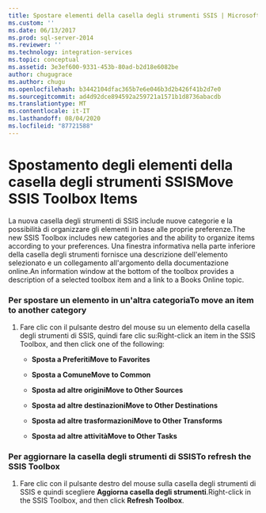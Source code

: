 ```yaml
---
title: Spostare elementi della casella degli strumenti SSIS | Microsoft Docs
ms.custom: ''
ms.date: 06/13/2017
ms.prod: sql-server-2014
ms.reviewer: ''
ms.technology: integration-services
ms.topic: conceptual
ms.assetid: 3e3ef600-9331-453b-80ad-b2d18e6082be
author: chugugrace
ms.author: chugu
ms.openlocfilehash: b3442104dfac365b7e6e046b3d2b426f41b2d7e0
ms.sourcegitcommit: ad4d92dce894592a259721a1571b1d8736abacdb
ms.translationtype: MT
ms.contentlocale: it-IT
ms.lasthandoff: 08/04/2020
ms.locfileid: "87721588"
---
```

# <a name="move-ssis-toolbox-items"></a><span data-ttu-id="0c3a7-102">Spostamento degli elementi della casella degli strumenti SSIS</span><span class="sxs-lookup"><span data-stu-id="0c3a7-102">Move SSIS Toolbox Items</span></span>
  <span data-ttu-id="0c3a7-103">La nuova casella degli strumenti di SSIS include nuove categorie e la possibilità di organizzare gli elementi in base alle proprie preferenze.</span><span class="sxs-lookup"><span data-stu-id="0c3a7-103">The new SSIS Toolbox includes new categories and the ability to organize items according to your preferences.</span></span> <span data-ttu-id="0c3a7-104">Una finestra informativa nella parte inferiore della casella degli strumenti fornisce una descrizione dell'elemento selezionato e un collegamento all'argomento della documentazione online.</span><span class="sxs-lookup"><span data-stu-id="0c3a7-104">An information window at the bottom of the toolbox provides a description of a selected toolbox item and a link to a Books Online topic.</span></span>  
  
### <a name="to-move-an-item-to-another-category"></a><span data-ttu-id="0c3a7-105">Per spostare un elemento in un'altra categoria</span><span class="sxs-lookup"><span data-stu-id="0c3a7-105">To move an item to another category</span></span>  
  
1.  <span data-ttu-id="0c3a7-106">Fare clic con il pulsante destro del mouse su un elemento della casella degli strumenti di SSIS, quindi fare clic su:</span><span class="sxs-lookup"><span data-stu-id="0c3a7-106">Right-click an item in the SSIS Toolbox, and then click one of the following:</span></span>  
  
    -   <span data-ttu-id="0c3a7-107">**Sposta a Preferiti**</span><span class="sxs-lookup"><span data-stu-id="0c3a7-107">**Move to Favorites**</span></span>  
  
    -   <span data-ttu-id="0c3a7-108">**Sposta a Comune**</span><span class="sxs-lookup"><span data-stu-id="0c3a7-108">**Move to Common**</span></span>  
  
    -   <span data-ttu-id="0c3a7-109">**Sposta ad altre origini**</span><span class="sxs-lookup"><span data-stu-id="0c3a7-109">**Move to Other Sources**</span></span>  
  
    -   <span data-ttu-id="0c3a7-110">**Sposta ad altre destinazioni**</span><span class="sxs-lookup"><span data-stu-id="0c3a7-110">**Move to Other Destinations**</span></span>  
  
    -   <span data-ttu-id="0c3a7-111">**Sposta ad altre trasformazioni**</span><span class="sxs-lookup"><span data-stu-id="0c3a7-111">**Move to Other Transforms**</span></span>  
  
    -   <span data-ttu-id="0c3a7-112">**Sposta ad altre attività**</span><span class="sxs-lookup"><span data-stu-id="0c3a7-112">**Move to Other Tasks**</span></span>  
  
### <a name="to-refresh-the-ssis-toolbox"></a><span data-ttu-id="0c3a7-113">Per aggiornare la casella degli strumenti di SSIS</span><span class="sxs-lookup"><span data-stu-id="0c3a7-113">To refresh the SSIS Toolbox</span></span>  
  
1.  <span data-ttu-id="0c3a7-114">Fare clic con il pulsante destro del mouse sulla casella degli strumenti di SSIS e quindi scegliere **Aggiorna casella degli strumenti**.</span><span class="sxs-lookup"><span data-stu-id="0c3a7-114">Right-click in the SSIS Toolbox, and then click **Refresh Toolbox**.</span></span>  
  
  
